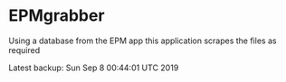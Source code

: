 # EPMgrabber
Using a database from the EPM app this application scrapes the files as required


Latest backup: Sun Sep 8 00:44:01 UTC 2019
